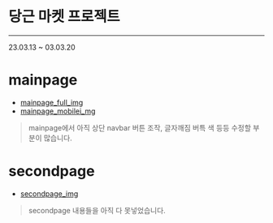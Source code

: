 # 당근 마켓 프로젝트
***
23.03.13 ~ 03.03.20
# mainpage
* [mainpage_full_img](../daangn/YongJin/screenshot/mainpage_full_img.png)
* [mainpage_mobilei_mg](../daangn/YongJin/screenshot/mainpage_mobilei_mg.png)
> mainpage에서 아직 상단 navbar 버튼 조작, 글자깨짐 버특 색 등등 수정할 부분이 많습니다.

# secondpage
* [secondpage_img](../daangn/YongJin/screenshot/secondpage_img.png)
> secondpage 내용들을 아직 다 못넣었습니다.

